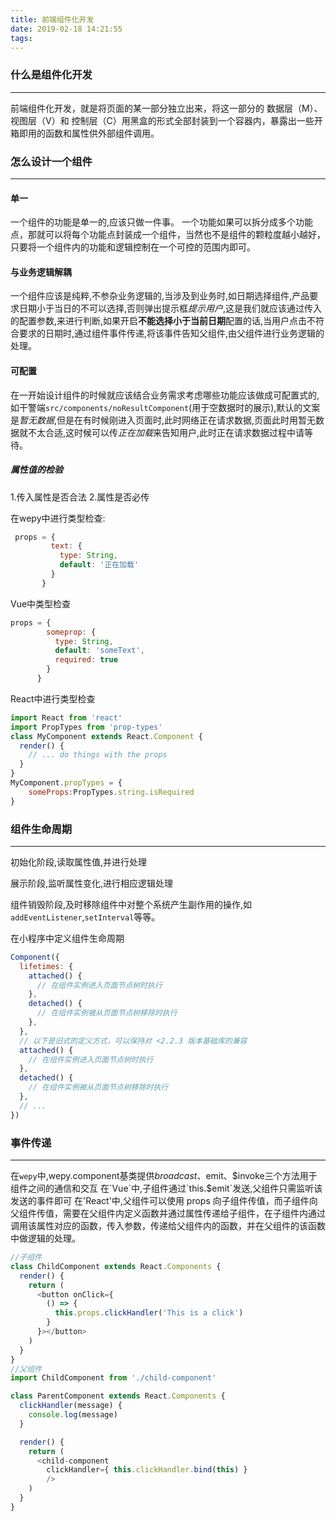 ```yaml
---
title: 前端组件化开发
date: 2019-02-18 14:21:55
tags:
---
```


### 什么是组件化开发
---
前端组件化开发，就是将页面的某一部分独立出来，将这一部分的 数据层（M）、视图层（V）和 控制层（C）用黑盒的形式全部封装到一个容器内，暴露出一些开箱即用的函数和属性供外部组件调用。

### 怎么设计一个组件
---
#### 单一
一个组件的功能是单一的,应该只做一件事。
一个功能如果可以拆分成多个功能点，那就可以将每个功能点封装成一个组件，当然也不是组件的颗粒度越小越好，只要将一个组件内的功能和逻辑控制在一个可控的范围内即可。

#### 与业务逻辑解耦
一个组件应该是纯粹,不参杂业务逻辑的,当涉及到业务时,如日期选择组件,产品要求日期小于当日的不可以选择,否则弹出提示框*提示用户*,这是我们就应该通过传入的配置参数,来进行判断,如果开启**不能选择小于当前日期**配置的话,当用户点击不符合要求的日期时,通过组件事件传递,将该事件告知父组件,由父组件进行业务逻辑的处理。

#### 可配置
在一开始设计组件的时候就应该结合业务需求考虑哪些功能应该做成可配置式的,如干警端`src/components/noResultComponent`(用于空数据时的展示),默认的文案是*暂无数据*,但是在有时候刚进入页面时,此时网络正在请求数据,页面此时用暂无数据就不太合适,这时候可以传*正在加载*来告知用户,此时正在请求数据过程中请等待。
##### 属性值的检验

1.传入属性是否合法
2.属性是否必传

在wepy中进行类型检查:
```JavaScript
 props = {
         text: {
           type: String,
           default: '正在加载'
         }
       }
```

Vue中类型检查
```JavaScript
props = {
        someprop: {
          type: String,
          default: 'someText',
          required: true
        }
      }
```

React中进行类型检查
```JavaScript
import React from 'react'
import PropTypes from 'prop-types'
class MyComponent extends React.Component {
  render() {
    // ... do things with the props
  }
}
MyComponent.propTypes = {
    someProps:PropTypes.string.isRequired
}

```

### 组件生命周期
---
初始化阶段,读取属性值,并进行处理

展示阶段,监听属性变化,进行相应逻辑处理

组件销毁阶段,及时移除组件中对整个系统产生副作用的操作,如`addEventListener`,`setInterval`等等。

在小程序中定义组件生命周期
```JavaScript
Component({
  lifetimes: {
    attached() {
      // 在组件实例进入页面节点树时执行
    },
    detached() {
      // 在组件实例被从页面节点树移除时执行
    },
  },
  // 以下是旧式的定义方式，可以保持对 <2.2.3 版本基础库的兼容
  attached() {
    // 在组件实例进入页面节点树时执行
  },
  detached() {
    // 在组件实例被从页面节点树移除时执行
  },
  // ...
})
```

### 事件传递
---
在`wepy`中,wepy.component基类提供$broadcast、$emit、$invoke三个方法用于组件之间的通信和交互
在`Vue`中,子组件通过`this.$emit`发送,父组件只需监听该发送的事件即可
在'React'中,父组件可以使用 props 向子组件传值，而子组件向父组件传值，需要在父组件内定义函数并通过属性传递给子组件，在子组件内通过调用该属性对应的函数，传入参数，传递给父组件内的函数，并在父组件的该函数中做逻辑的处理。
```JavaScript
//子组件
class ChildComponent extends React.Components {
  render() {
    return (
      <button onClick={
        () => {
          this.props.clickHandler('This is a click')
        }
      }></button>
    )
  }
}
//父组件
import ChildComponent from './child-component'

class ParentComponent extends React.Components {
  clickHandler(message) {
    console.log(message)
  }

  render() {
    return (
      <child-component
        clickHandler={ this.clickHandler.bind(this) }
        />
    )
  }
}
```
